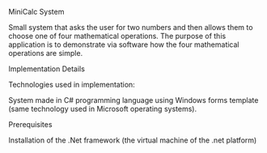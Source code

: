 MiniCalc System

Small system that asks the user for two numbers and then allows them to choose one of four mathematical operations. The purpose of this application is to demonstrate via software how the four mathematical operations are simple.

Implementation Details

Technologies used in implementation:

System made in C# programming language using Windows forms template (same technology used in Microsoft operating systems).

Prerequisites

Installation of the .Net framework (the virtual machine of the .net platform)

